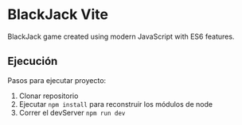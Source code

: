 # BlackJack Vite

BlackJack game created using modern JavaScript with ES6 features.

## Ejecución

Pasos para ejecutar proyecto:

1. Clonar repositorio
2. Ejecutar `npm install` para reconstruir los módulos de node
3. Correr el devServer `npm run dev`
